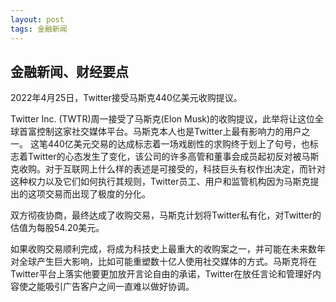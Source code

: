 ```yaml
---
layout: post
tags: 金融新闻
---
```


## 金融新闻、财经要点

2022年4月25日，Twitter接受马斯克440亿美元收购提议。
         
 
Twitter Inc. (TWTR)周一接受了马斯克(Elon Musk)的收购提议，此举将让这位全球首富控制这家社交媒体平台。马斯克本人也是Twitter上最有影响力的用户之一。
这笔440亿美元交易的达成标志着一场戏剧性的求购终于划上了句号，也标志着Twitter的心态发生了变化，该公司的许多高管和董事会成员起初反对被马斯克收购。对于互联网上什么样的表述是可接受的，科技巨头有权作出决定，而针对这种权力以及它们如何执行其规则，Twitter员工、用户和监管机构因为马斯克提出的这项交易而出现了极度的分化。      

双方彻夜协商，最终达成了收购交易，马斯克计划将Twitter私有化，对Twitter的估值为每股54.20美元。     

如果收购交易顺利完成，将成为科技史上最重大的收购案之一，并可能在未来数年对全球产生巨大影响，比如可能重塑数十亿人使用社交媒体的方式。马斯克将在Twitter平台上落实他要更加放开言论自由的承诺，Twitter在放任言论和管理好内容使之能吸引广告客户之间一直难以做好协调。
